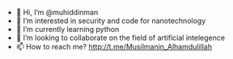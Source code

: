 - 👋 Hi, I’m @muhiddinman
- 👀 I’m interested in security and code for nanotechnology
- 🌱 I’m currently learning python
- 💞️ I’m looking to collaborate on the field of artificial intelegence
- 📫 How to reach me? http://t.me/Musilmanin_Alhamdulillah

<!---
muhiddinman/muhiddinman is a ✨ special ✨ repository because its `README.md` (this file) appears on your GitHub profile.
You can click the Preview link to take a look at your changes.
--->

